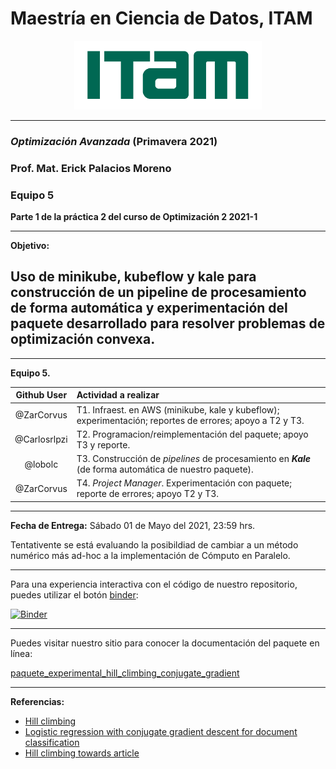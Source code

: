 # Maestría en Ciencia de Datos, ITAM

<p align = "center">
    <img src="images/logo_itam.png" width="300" height="110" />

-------

### *Optimización Avanzada* (Primavera 2021)

### Prof. Mat. Erick Palacios Moreno

### Equipo 5

**Parte 1 de la práctica 2 del curso de Optimización 2 2021-1**

_______

**Objetivo:**
## Uso de minikube, kubeflow y kale para construcción de un pipeline de procesamiento de forma automática y experimentación del paquete desarrollado para resolver problemas de optimización convexa.
_______

**Equipo 5.**


| Github User | Actividad a realizar |
|:---:|:---|
| @ZarCorvus | T1. Infraest. en AWS (minikube, kale y kubeflow); experimentación; reportes de errores; apoyo a T2 y T3. |
| @Carlosrlpzi | T2. Programacion/reimplementación del paquete; apoyo T3 y reporte. |
| @lobolc | T3. Construcción de _pipelines_ de procesamiento en **_Kale_** (de forma automática de nuestro paquete). |
| @ZarCorvus | T4. _Project Manager_. Experimentación con paquete; reporte de errores; apoyo T2 y T3. |

_______

**Fecha de Entrega:** Sábado 01 de Mayo del 2021, 23:59 hrs. 


Tentativente se está evaluando la posibildiad de cambiar a un método numérico más ad-hoc a la implementación de Cómputo en Paralelo.

______

Para una experiencia interactiva con el código de nuestro repositorio, puedes utilizar el botón [binder](https://mybinder.org/):

[![Binder](https://mybinder.org/badge_logo.svg)](https://mybinder.org/v2/gh/optimizacion-2-2021-1-gh-classroom/practica-2-primera-parte-jlrzarcor/main)

______

Puedes visitar nuestro sitio para conocer la documentación del paquete en línea:

[paquete_experimental_hill_climbing_conjugate_gradient](https://optimizacion-2-2021-1-gh-classroom.github.io/practica-2-primera-parte-jlrzarcor/)

______
**Referencias:**
* [Hill climbing](https://en.wikipedia.org/wiki/Hill_climbing)
* [Logistic regression with conjugate gradient descent for document classification](https://krex.k-state.edu/dspace/handle/2097/32658)
* [Hill climbing towards article](https://towardsdatascience.com/how-to-implement-the-hill-climbing-algorithm-in-python-1c65c29469de)
